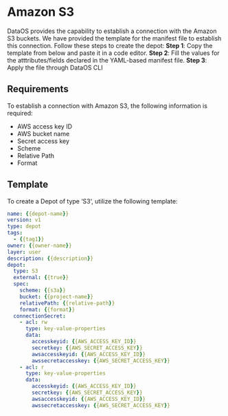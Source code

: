 # Amazon S3

DataOS provides the capability to establish a connection with the Amazon S3 buckets. We have provided the template for the manifest file to establish this connection. Follow these steps to create the depot:
**Step 1**: Copy the template from below and paste it in a code editor.
**Step 2**: Fill the values for the atttributes/fields declared in the YAML-based manifest file.
**Step 3**: Apply the file through DataOS CLI

## Requirements

To establish a connection with Amazon S3, the following information is required:

- AWS access key ID
- AWS bucket name
- Secret access key
- Scheme
- Relative Path
- Format

## Template

To create a Depot of type ‘S3‘, utilize the following template:

```yaml
name: {{depot-name}}
version: v1
type: depot
tags:
  - {{tag1}}
owner: {{owner-name}}
layer: user
description: {{description}}
depot:
  type: S3                                          
  external: {{true}}
  spec:                                            
    scheme: {{s3a}}
    bucket: {{project-name}}
    relativePath: {{relative-path}}
    format: {{format}}
  connectionSecret:                                
    - acl: rw
      type: key-value-properties
      data:
        accesskeyid: {{AWS_ACCESS_KEY_ID}}
        secretkey: {{AWS_SECRET_ACCESS_KEY}}
        awsaccesskeyid: {{AWS_ACCESS_KEY_ID}}
        awssecretaccesskey: {{AWS_SECRET_ACCESS_KEY}}
    - acl: r
      type: key-value-properties
      data:
        accesskeyid: {{AWS_ACCESS_KEY_ID}}
        secretkey: {{AWS_SECRET_ACCESS_KEY}}
        awsaccesskeyid: {{AWS_ACCESS_KEY_ID}}
        awssecretaccesskey: {{AWS_SECRET_ACCESS_KEY}}
```
